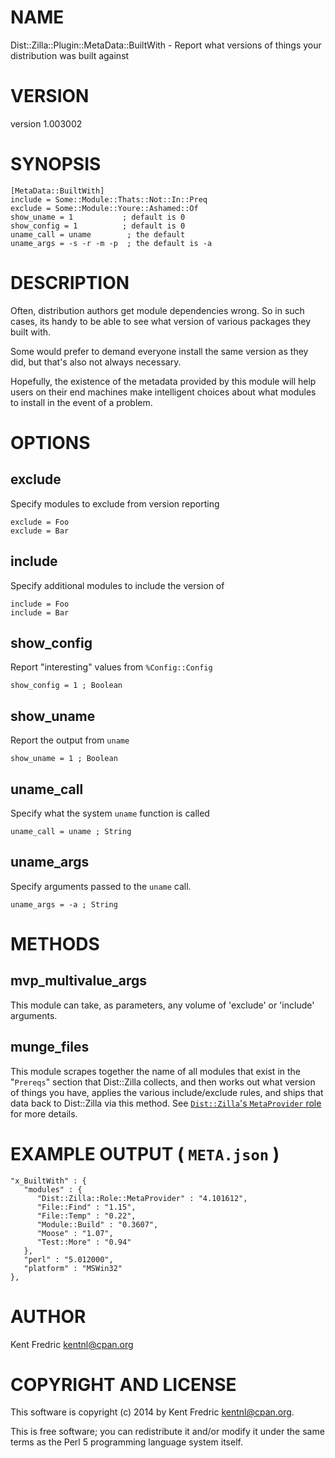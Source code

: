 # NAME

Dist::Zilla::Plugin::MetaData::BuiltWith - Report what versions of things your distribution was built against

# VERSION

version 1.003002

# SYNOPSIS

    [MetaData::BuiltWith]
    include = Some::Module::Thats::Not::In::Preq
    exclude = Some::Module::Youre::Ashamed::Of
    show_uname = 1           ; default is 0
    show_config = 1          ; default is 0
    uname_call = uname        ; the default
    uname_args = -s -r -m -p  ; the default is -a

# DESCRIPTION

Often, distribution authors get module dependencies wrong. So in such cases,
its handy to be able to see what version of various packages they built with.

Some would prefer to demand everyone install the same version as they did,
but that's also not always necessary.

Hopefully, the existence of the metadata provided by this module will help
users on their end machines make intelligent choices about what modules to
install in the event of a problem.

# OPTIONS

## exclude

Specify modules to exclude from version reporting

    exclude = Foo
    exclude = Bar

## include

Specify additional modules to include the version of

    include = Foo
    include = Bar

## show\_config

Report "interesting" values from `%Config::Config`

    show_config = 1 ; Boolean

## show\_uname

Report the output from `uname`

    show_uname = 1 ; Boolean

## uname\_call

Specify what the system `uname` function is called

    uname_call = uname ; String

## uname\_args

Specify arguments passed to the `uname` call.

    uname_args = -a ; String

# METHODS

## mvp\_multivalue\_args

This module can take, as parameters, any volume of 'exclude' or 'include' arguments.

## munge\_files

This module scrapes together the name of all modules that exist in the "`Prereqs`" section
that Dist::Zilla collects, and then works out what version of things you have,
applies the various include/exclude rules, and ships that data back to Dist::Zilla
via this method. See [`Dist::Zilla`'s `MetaProvider` role](https://metacpan.org/pod/Dist::Zilla::Role::MetaProvider) for more details.

# EXAMPLE OUTPUT ( `META.json` )

    "x_BuiltWith" : {
       "modules" : {
          "Dist::Zilla::Role::MetaProvider" : "4.101612",
          "File::Find" : "1.15",
          "File::Temp" : "0.22",
          "Module::Build" : "0.3607",
          "Moose" : "1.07",
          "Test::More" : "0.94"
       },
       "perl" : "5.012000",
       "platform" : "MSWin32"
    },

# AUTHOR

Kent Fredric <kentnl@cpan.org>

# COPYRIGHT AND LICENSE

This software is copyright (c) 2014 by Kent Fredric <kentnl@cpan.org>.

This is free software; you can redistribute it and/or modify it under
the same terms as the Perl 5 programming language system itself.
